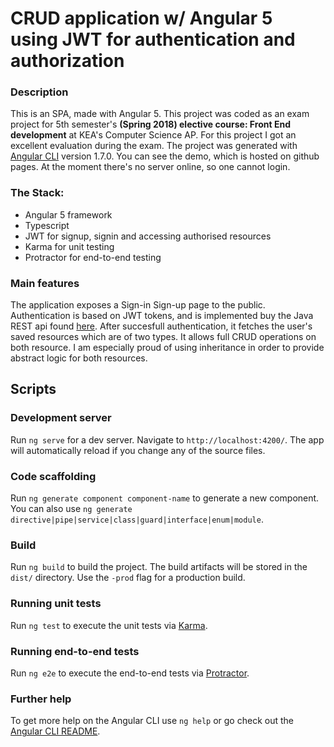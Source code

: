 <MainGrid>

<HeaderTitle>
  
# CRUD application w/ Angular 5 <br/> using JWT for authentication and authorization

<TitleAction href="https://github.com/stefanosAgelastos/cvEditorFront" label="Go to github repo" />
<TitleAction href="http://makeyourcv.stefworks.ml" label="Go to demo" />
</HeaderTitle>


<InfoGrid>

<InfoPaper>
  
### Description
 
This is an SPA, made with Angular 5. This project was coded as an exam project for 5th semester's **(Spring 2018) elective course: Front End development** at KEA's Computer Science AP. For this project I got an excellent evaluation during the exam. The project was generated with [Angular CLI](https://github.com/angular/angular-cli) version 1.7.0. You can see the demo, which is hosted on github pages. At the moment there's no server online, so one cannot login.

</InfoPaper>

<InfoPaper>
<MyChip label="Front-end Development"/>
<MyChip label="Typescript"/>
<MyChip label="Angular 5"/>
<MyChip label="JWT auth"/>
<MyChip label="Karma"/>
<MyChip label="Protractor"/>
</InfoPaper>

</InfoGrid>

<PanelGrid>
<Panel id="1" heading="What?" secondaryHeading="About the technologies I used" >

### The Stack:
- Angular 5 framework
- Typescript
- JWT for signup, signin and accessing authorised resources
- Karma for unit testing
- Protractor for end-to-end testing
</Panel>

<Panel id="2" heading="What for?" secondaryHeading="About the functionality" >  
  
### Main features
  
The application exposes a Sign-in Sign-up page to the public. Authentication is based on JWT tokens, and is implemented buy the Java REST api found [here](https://github.com/stefanosAgelastos/personalRest). After succesfull authentication, it fetches the user's saved resources which are of two types. It allows full CRUD operations on both resource. I am especially proud of using inheritance in order to provide abstract logic for both resources.
</Panel>

<Panel id="3" heading="For Devs" secondaryHeading="Angular scripts" >

## Scripts
### Development server

Run `ng serve` for a dev server. Navigate to `http://localhost:4200/`. The app will automatically reload if you change any of the source files.

### Code scaffolding

Run `ng generate component component-name` to generate a new component. You can also use `ng generate directive|pipe|service|class|guard|interface|enum|module`.

### Build

Run `ng build` to build the project. The build artifacts will be stored in the `dist/` directory. Use the `-prod` flag for a production build.

### Running unit tests

Run `ng test` to execute the unit tests via [Karma](https://karma-runner.github.io).

### Running end-to-end tests

Run `ng e2e` to execute the end-to-end tests via [Protractor](http://www.protractortest.org/).

### Further help

To get more help on the Angular CLI use `ng help` or go check out the [Angular CLI README](https://github.com/angular/angular-cli/blob/master/README.md).
</Panel>

</PanelGrid>


</MainGrid>


